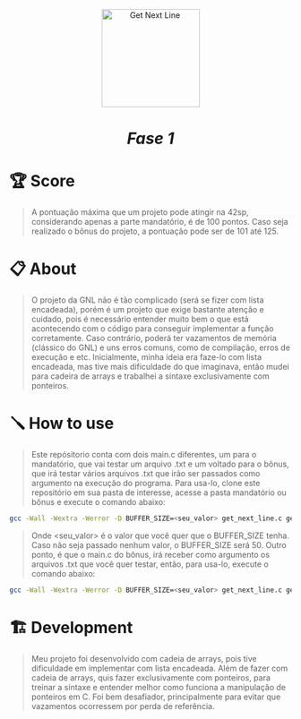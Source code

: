 <div align="center" >
  <img src="https://game.42sp.org.br/static/assets/achievements/get_next_linem.png" alt="Get Next Line" width="175" height="175">
  <h1><i>Fase 1</h1></i>

</div>

# :trophy: Score
> A pontuação máxima que um projeto pode atingir na 42sp, considerando apenas a parte mandatório, é de 100 pontos. Caso seja realizado o bônus do projeto, a pontuação pode ser de 101 até 125. 


# :clipboard: About
> O projeto da GNL não é tão complicado (será se fizer com lista encadeada), porém é um projeto que exige bastante atenção e cuidado, pois é necessário entender muito bem o que está acontecendo com o código para conseguir implementar a função corretamente. Caso contrário, poderá ter vazamentos de memória (clássico do GNL) e uns erros comuns, como de compilação, erros de execução e etc. Inicialmente, minha ideia era faze-lo com lista encadeada, mas tive mais dificuldade do que imaginava, então mudei para cadeira de arrays e trabalhei a síntaxe exclusivamente com ponteiros.


# :screwdriver: How to use
> Este repósitorio conta com dois main.c diferentes, um para o mandatório, que vai testar um arquivo .txt e um voltado para o bônus, que irá testar vários arquivos .txt que irão ser passados como argumento na execução do programa. Para usa-lo, clone este repositório em sua pasta de interesse, acesse a pasta mandatório ou bônus e execute o comando abaixo:

```bash
gcc -Wall -Wextra -Werror -D BUFFER_SIZE=<seu_valor> get_next_line.c get_next_line_utils.c main.c && ./a.out
```

> Onde <seu_valor> é o valor que você quer que o BUFFER_SIZE tenha. Caso não seja passado nenhum valor, o BUFFER_SIZE será 50.
Outro ponto, é que o main.c do bônus, irá receber como argumento os arquivos .txt que você quer testar, então, para usa-lo, execute o comando abaixo:

```bash
gcc -Wall -Wextra -Werror -D BUFFER_SIZE=<seu_valor> get_next_line.c get_next_line_utils.c main_bonus.c && ./a.out <arquivo1.txt> <arquivo2.txt> <arquivo3.txt>
```


# :building_construction: Development
> Meu projeto foi desenvolvido com cadeia de arrays, pois tive dificuldade em implementar com lista encadeada. Além de fazer com cadeia de arrays, quis fazer exclusivamente com ponteiros, para treinar a síntaxe e entender melhor como funciona a manipulação de ponteiros em C. Foi bem desafiador, principalmente para evitar que vazamentos ocorressem por perda de referência.
